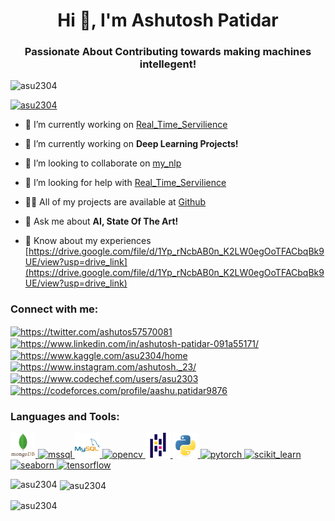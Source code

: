 <h1 align="center">Hi 👋, I'm Ashutosh Patidar</h1>
<h3 align="center">Passionate About Contributing towards making machines intellegent!</h3>

<p align="left"> <img src="https://komarev.com/ghpvc/?username=asu2304&label=Profile%20views&color=0e75b6&style=flat" alt="asu2304" /> </p>

<p align="left"> <a href="https://github.com/ryo-ma/github-profile-trophy"><img src="https://github-profile-trophy.vercel.app/?username=asu2304" alt="asu2304" /></a> </p>

- 🔭 I’m currently working on [Real_Time_Servilience](https://github.com/asu2304/Real_Time_Servilience)

- 🌱 I’m currently working on **Deep Learning Projects!**

- 👯 I’m looking to collaborate on [my_nlp]("soon")

- 🤝 I’m looking for help with [Real_Time_Servilience](https://github.com/asu2304/Real_Time_Servilience)

- 👨‍💻 All of my projects are available at [Github](https://github.com/asu2304?tab=repositories)

- 💬 Ask me about **AI, State Of The Art!**

- 📄 Know about my experiences [https://drive.google.com/file/d/1Yp_rNcbAB0n_K2LW0egOoTFACbqBk9UE/view?usp=drive_link](https://drive.google.com/file/d/1Yp_rNcbAB0n_K2LW0egOoTFACbqBk9UE/view?usp=drive_link)

<h3 align="left">Connect with me:</h3>
<p align="left">
<a href="https://twitter.com/https://twitter.com/ashutos57570081" target="blank"><img align="center" src="https://raw.githubusercontent.com/rahuldkjain/github-profile-readme-generator/master/src/images/icons/Social/twitter.svg" alt="https://twitter.com/ashutos57570081" height="30" width="40" /></a>
<a href="https://linkedin.com/in/https://www.linkedin.com/in/ashutosh-patidar-091a55171/" target="blank"><img align="center" src="https://raw.githubusercontent.com/rahuldkjain/github-profile-readme-generator/master/src/images/icons/Social/linked-in-alt.svg" alt="https://www.linkedin.com/in/ashutosh-patidar-091a55171/" height="30" width="40" /></a>
<a href="https://kaggle.com/https://www.kaggle.com/asu2304/home" target="blank"><img align="center" src="https://raw.githubusercontent.com/rahuldkjain/github-profile-readme-generator/master/src/images/icons/Social/kaggle.svg" alt="https://www.kaggle.com/asu2304/home" height="30" width="40" /></a>
<a href="https://instagram.com/https://www.instagram.com/ashutosh._23/" target="blank"><img align="center" src="https://raw.githubusercontent.com/rahuldkjain/github-profile-readme-generator/master/src/images/icons/Social/instagram.svg" alt="https://www.instagram.com/ashutosh._23/" height="30" width="40" /></a>
<a href="https://www.codechef.com/users/https://www.codechef.com/users/asu2303" target="blank"><img align="center" src="https://cdn.jsdelivr.net/npm/simple-icons@3.1.0/icons/codechef.svg" alt="https://www.codechef.com/users/asu2303" height="30" width="40" /></a>
<a href="https://codeforces.com/profile/https://codeforces.com/profile/aashu.patidar9876" target="blank"><img align="center" src="https://raw.githubusercontent.com/rahuldkjain/github-profile-readme-generator/master/src/images/icons/Social/codeforces.svg" alt="https://codeforces.com/profile/aashu.patidar9876" height="30" width="40" /></a>
</p>

<h3 align="left">Languages and Tools:</h3>
<p align="left"> <a href="https://www.mongodb.com/" target="_blank" rel="noreferrer"> <img src="https://raw.githubusercontent.com/devicons/devicon/master/icons/mongodb/mongodb-original-wordmark.svg" alt="mongodb" width="40" height="40"/> </a> <a href="https://www.microsoft.com/en-us/sql-server" target="_blank" rel="noreferrer"> <img src="https://www.svgrepo.com/show/303229/microsoft-sql-server-logo.svg" alt="mssql" width="40" height="40"/> </a> <a href="https://www.mysql.com/" target="_blank" rel="noreferrer"> <img src="https://raw.githubusercontent.com/devicons/devicon/master/icons/mysql/mysql-original-wordmark.svg" alt="mysql" width="40" height="40"/> </a> <a href="https://opencv.org/" target="_blank" rel="noreferrer"> <img src="https://www.vectorlogo.zone/logos/opencv/opencv-icon.svg" alt="opencv" width="40" height="40"/> </a> <a href="https://pandas.pydata.org/" target="_blank" rel="noreferrer"> <img src="https://raw.githubusercontent.com/devicons/devicon/2ae2a900d2f041da66e950e4d48052658d850630/icons/pandas/pandas-original.svg" alt="pandas" width="40" height="40"/> </a> <a href="https://www.python.org" target="_blank" rel="noreferrer"> <img src="https://raw.githubusercontent.com/devicons/devicon/master/icons/python/python-original.svg" alt="python" width="40" height="40"/> </a> <a href="https://pytorch.org/" target="_blank" rel="noreferrer"> <img src="https://www.vectorlogo.zone/logos/pytorch/pytorch-icon.svg" alt="pytorch" width="40" height="40"/> </a> <a href="https://scikit-learn.org/" target="_blank" rel="noreferrer"> <img src="https://upload.wikimedia.org/wikipedia/commons/0/05/Scikit_learn_logo_small.svg" alt="scikit_learn" width="40" height="40"/> </a> <a href="https://seaborn.pydata.org/" target="_blank" rel="noreferrer"> <img src="https://seaborn.pydata.org/_images/logo-mark-lightbg.svg" alt="seaborn" width="40" height="40"/> </a> <a href="https://www.tensorflow.org" target="_blank" rel="noreferrer"> <img src="https://www.vectorlogo.zone/logos/tensorflow/tensorflow-icon.svg" alt="tensorflow" width="40" height="40"/> </a> </p>

<p><img align="left" src="https://github-readme-stats.vercel.app/api/top-langs?username=asu2304&show_icons=true&locale=en&layout=compact" alt="asu2304" /></p>

<p>&nbsp;<img align="center" src="https://github-readme-stats.vercel.app/api?username=asu2304&show_icons=true&locale=en" alt="asu2304" /></p>

<p><img align="center" src="https://github-readme-streak-stats.herokuapp.com/?user=asu2304&" alt="asu2304" /></p>
